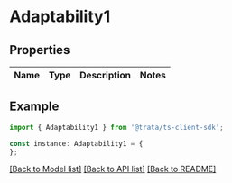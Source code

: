 # Adaptability1


## Properties

Name | Type | Description | Notes
------------ | ------------- | ------------- | -------------

## Example

```typescript
import { Adaptability1 } from '@trata/ts-client-sdk';

const instance: Adaptability1 = {
};
```

[[Back to Model list]](../README.md#documentation-for-models) [[Back to API list]](../README.md#documentation-for-api-endpoints) [[Back to README]](../README.md)
